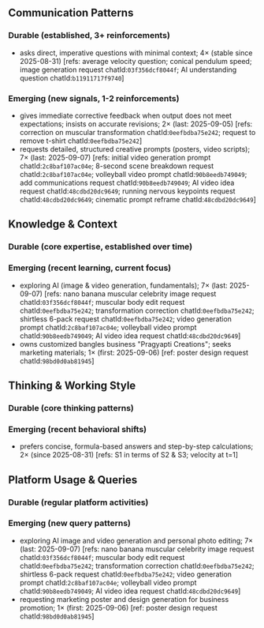 ## Communication Patterns
### Durable (established, 3+ reinforcements)
- asks direct, imperative questions with minimal context; 4× (stable since 2025-08-31) [refs: average velocity question; conical pendulum speed; image generation request chatId:`03f356dcf8044f`; AI understanding question chatId:`b11911717f9740`]

### Emerging (new signals, 1-2 reinforcements)
- gives immediate corrective feedback when output does not meet expectations; insists on accurate revisions; 2× (last: 2025-09-05) [refs: correction on muscular transformation chatId:`0eefbdba75e242`; request to remove t-shirt chatId:`0eefbdba75e242`]
- requests detailed, structured creative prompts (posters, video scripts); 7× (last: 2025-09-07) [refs: initial video generation prompt chatId:`2c8baf107ac04e`; 8-second scene breakdown request chatId:`2c8baf107ac04e`; volleyball video prompt chatId:`90b8eedb749049`; add communications request chatId:`90b8eedb749049`; AI video idea request chatId:`48cdbd20dc9649`; running nervous keypoints request chatId:`48cdbd20dc9649`; cinematic prompt reframe chatId:`48cdbd20dc9649`]

## Knowledge & Context
### Durable (core expertise, established over time)

### Emerging (recent learning, current focus)
- exploring AI (image & video generation, fundamentals); 7× (last: 2025-09-07) [refs: nano banana muscular celebrity image request chatId:`03f356dcf8044f`; muscular body edit request chatId:`0eefbdba75e242`; transformation correction chatId:`0eefbdba75e242`; shirtless 6-pack request chatId:`0eefbdba75e242`; video generation prompt chatId:`2c8baf107ac04e`; volleyball video prompt chatId:`90b8eedb749049`; AI video idea request chatId:`48cdbd20dc9649`]
- owns customized bangles business "Pragyapti Creations"; seeks marketing materials; 1× (first: 2025-09-06) [ref: poster design request chatId:`98bd0d0ab81945`]

## Thinking & Working Style
### Durable (core thinking patterns)

### Emerging (recent behavioral shifts)
- prefers concise, formula-based answers and step-by-step calculations; 2× (since 2025-08-31) [refs: S1 in terms of S2 & S3; velocity at t=1]

## Platform Usage & Queries
### Durable (regular platform activities)

### Emerging (new query patterns)
- exploring AI image and video generation and personal photo editing; 7× (last: 2025-09-07) [refs: nano banana muscular celebrity image request chatId:`03f356dcf8044f`; muscular body edit request chatId:`0eefbdba75e242`; transformation correction chatId:`0eefbdba75e242`; shirtless 6-pack request chatId:`0eefbdba75e242`; video generation prompt chatId:`2c8baf107ac04e`; volleyball video prompt chatId:`90b8eedb749049`; AI video idea request chatId:`48cdbd20dc9649`]
- requesting marketing poster and design generation for business promotion; 1× (first: 2025-09-06) [ref: poster design request chatId:`98bd0d0ab81945`]